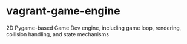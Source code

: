 # vagrant-game-engine
2D Pygame-based Game Dev engine, including game loop, rendering, collision handling, and state mechanisms
